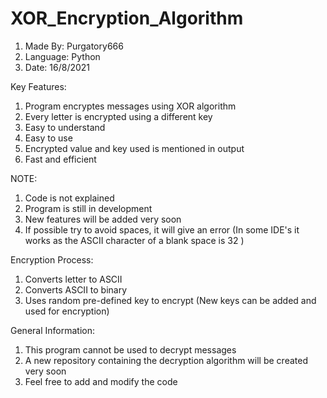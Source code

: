 # XOR_Encryption_Algorithm

1) Made By: Purgatory666
2) Language: Python
3) Date: 16/8/2021

Key Features:

1) Program encryptes messages using XOR algorithm
2) Every letter is encrypted using a different key
3) Easy to understand
4) Easy to use
5) Encrypted value and key used is mentioned in output
6) Fast and efficient

NOTE: 
1) Code is not explained
2) Program is still in development
3) New features will be added very soon
4) If possible try to avoid spaces, it will give an error (In some IDE's it works as the ASCII character of a blank space is 32 )
      
      
Encryption Process:
  1) Converts letter to ASCII
  2) Converts ASCII to binary
  3) Uses random pre-defined key to encrypt (New keys can be added and used for encryption)


General Information:
1) This program cannot be used to decrypt messages
2) A new repository containing the decryption algorithm will be created very soon
3) Feel free to add and modify the code
